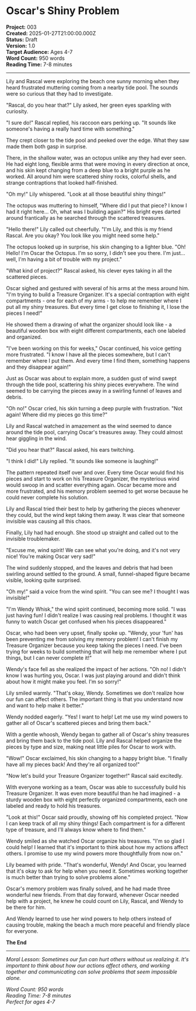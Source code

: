# Oscar's Shiny Problem

**Project:** 003  
**Created:** 2025-01-27T21:00:00.000Z  
**Status:** Draft  
**Version:** 1.0  
**Target Audience:** Ages 4-7  
**Word Count:** 950 words  
**Reading Time:** 7-8 minutes  

---

Lily and Rascal were exploring the beach one sunny morning when they heard frustrated muttering coming from a nearby tide pool. The sounds were so curious that they had to investigate.

"Rascal, do you hear that?" Lily asked, her green eyes sparkling with curiosity.

"I sure do!" Rascal replied, his raccoon ears perking up. "It sounds like someone's having a really hard time with something."

They crept closer to the tide pool and peeked over the edge. What they saw made them both gasp in surprise.

There, in the shallow water, was an octopus unlike any they had ever seen. He had eight long, flexible arms that were moving in every direction at once, and his skin kept changing from a deep blue to a bright purple as he worked. All around him were scattered shiny rocks, colorful shells, and strange contraptions that looked half-finished.

"Oh my!" Lily whispered. "Look at all those beautiful shiny things!"

The octopus was muttering to himself, "Where did I put that piece? I know I had it right here... Oh, what was I building again?" His bright eyes darted around frantically as he searched through the scattered treasures.

"Hello there!" Lily called out cheerfully. "I'm Lily, and this is my friend Rascal. Are you okay? You look like you might need some help."

The octopus looked up in surprise, his skin changing to a lighter blue. "Oh! Hello! I'm Oscar the Octopus. I'm so sorry, I didn't see you there. I'm just... well, I'm having a bit of trouble with my project."

"What kind of project?" Rascal asked, his clever eyes taking in all the scattered pieces.

Oscar sighed and gestured with several of his arms at the mess around him. "I'm trying to build a Treasure Organizer. It's a special contraption with eight compartments - one for each of my arms - to help me remember where I put all my shiny treasures. But every time I get close to finishing it, I lose the pieces I need!"

He showed them a drawing of what the organizer should look like - a beautiful wooden box with eight different compartments, each one labeled and organized.

"I've been working on this for weeks," Oscar continued, his voice getting more frustrated. "I know I have all the pieces somewhere, but I can't remember where I put them. And every time I find them, something happens and they disappear again!"

Just as Oscar was about to explain more, a sudden gust of wind swept through the tide pool, scattering his shiny pieces everywhere. The wind seemed to be carrying the pieces away in a swirling funnel of leaves and debris.

"Oh no!" Oscar cried, his skin turning a deep purple with frustration. "Not again! Where did my pieces go this time?"

Lily and Rascal watched in amazement as the wind seemed to dance around the tide pool, carrying Oscar's treasures away. They could almost hear giggling in the wind.

"Did you hear that?" Rascal asked, his ears twitching.

"I think I did!" Lily replied. "It sounds like someone is laughing!"

The pattern repeated itself over and over. Every time Oscar would find his pieces and start to work on his Treasure Organizer, the mysterious wind would swoop in and scatter everything again. Oscar became more and more frustrated, and his memory problem seemed to get worse because he could never complete his solution.

Lily and Rascal tried their best to help by gathering the pieces whenever they could, but the wind kept taking them away. It was clear that someone invisible was causing all this chaos.

Finally, Lily had had enough. She stood up straight and called out to the invisible troublemaker.

"Excuse me, wind spirit! We can see what you're doing, and it's not very nice! You're making Oscar very sad!"

The wind suddenly stopped, and the leaves and debris that had been swirling around settled to the ground. A small, funnel-shaped figure became visible, looking quite surprised.

"Oh my!" said a voice from the wind spirit. "You can see me? I thought I was invisible!"

"I'm Wendy Whisk," the wind spirit continued, becoming more solid. "I was just having fun! I didn't realize I was causing real problems. I thought it was funny to watch Oscar get confused when his pieces disappeared."

Oscar, who had been very upset, finally spoke up. "Wendy, your 'fun' has been preventing me from solving my memory problem! I can't finish my Treasure Organizer because you keep taking the pieces I need. I've been trying for weeks to build something that will help me remember where I put things, but I can never complete it!"

Wendy's face fell as she realized the impact of her actions. "Oh no! I didn't know I was hurting you, Oscar. I was just playing around and didn't think about how it might make you feel. I'm so sorry!"

Lily smiled warmly. "That's okay, Wendy. Sometimes we don't realize how our fun can affect others. The important thing is that you understand now and want to help make it better."

Wendy nodded eagerly. "Yes! I want to help! Let me use my wind powers to gather all of Oscar's scattered pieces and bring them back."

With a gentle whoosh, Wendy began to gather all of Oscar's shiny treasures and bring them back to the tide pool. Lily and Rascal helped organize the pieces by type and size, making neat little piles for Oscar to work with.

"Wow!" Oscar exclaimed, his skin changing to a happy bright blue. "I finally have all my pieces back! And they're all organized too!"

"Now let's build your Treasure Organizer together!" Rascal said excitedly.

With everyone working as a team, Oscar was able to successfully build his Treasure Organizer. It was even more beautiful than he had imagined - a sturdy wooden box with eight perfectly organized compartments, each one labeled and ready to hold his treasures.

"Look at this!" Oscar said proudly, showing off his completed project. "Now I can keep track of all my shiny things! Each compartment is for a different type of treasure, and I'll always know where to find them."

Wendy smiled as she watched Oscar organize his treasures. "I'm so glad I could help! I learned that it's important to think about how my actions affect others. I promise to use my wind powers more thoughtfully from now on."

Lily beamed with pride. "That's wonderful, Wendy! And Oscar, you learned that it's okay to ask for help when you need it. Sometimes working together is much better than trying to solve problems alone."

Oscar's memory problem was finally solved, and he had made three wonderful new friends. From that day forward, whenever Oscar needed help with a project, he knew he could count on Lily, Rascal, and Wendy to be there for him.

And Wendy learned to use her wind powers to help others instead of causing trouble, making the beach a much more peaceful and friendly place for everyone.

**The End**

---

*Moral Lesson: Sometimes our fun can hurt others without us realizing it. It's important to think about how our actions affect others, and working together and communicating can solve problems that seem impossible alone.*

*Word Count: 950 words*  
*Reading Time: 7-8 minutes*  
*Perfect for ages 4-7*
